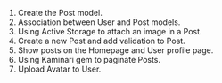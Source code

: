 1. Create the Post model.
2. Association between User and Post models.
3. Using Active Storage to attach an image in a Post.
4. Create a new Post and add validation to Post.
5. Show posts on the Homepage and User profile page.
6. Using Kaminari gem to paginate Posts.
7. Upload Avatar to User.
